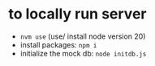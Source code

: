# to locally run server
- `nvm use` (use/ install node version 20)
- install packages: `npm i`
- initialize the mock db: `node initdb.js`